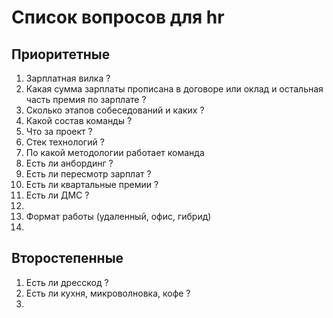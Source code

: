 # Список вопросов для hr

## Приоритетные
1. Зарплатная вилка ?
2. Какая сумма зарплаты прописана в договоре или оклад и остальная часть премия по зарплате ?
3. Сколько этапов собеседований и каких ?
4. Какой состав команды ?
5. Что за проект ?
6. Стек технологий ?
7. По какой методологии работает команда 
8. Есть ли анбординг ?
9. Есть ли пересмотр зарплат ?
10. Есть ли квартальные премии ?
11. Есть ли ДМС ?
12. 
13. Формат работы (удаленный, офис, гибрид)
14. 


## Второстепенные
1. Есть ли дресскод ?
2. Есть ли кухня, микроволновка, кофе ?
3. 
